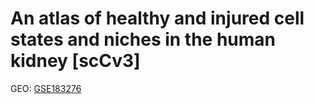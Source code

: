 # An atlas of healthy and injured cell states and niches in the human kidney [scCv3]
GEO: [GSE183276](https://www.ncbi.nlm.nih.gov/geo/query/acc.cgi?acc=GSE183276)